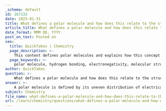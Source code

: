 ```yaml
---
_schema: default
id: 167133
date: 2025-01-31
title: What defines a polar molecule and how does this relate to the structure of H2O?
article_title: What defines a polar molecule and how does this relate to the structure of H2O?
date_format: MMM DD, YYYY
post_on_text: Posted on
seo:
  title: QuickTakes | Chemistry
  page_description: >-
    This content defines polar molecules and explains how this concept relates to the structure and unique properties of water (H2O), emphasizing its electronegativity differences and bent shape.
  page_keywords: >-
    polar molecule, hydrogen bonding, electronegativity, molecular structure, H2O, water properties, V-shaped, dipole moment, universal solvent, solvent capabilities
author: QuickTakes
question: >-
    What defines a polar molecule and how does this relate to the structure of H2O?
answer: >-
    A polar molecule is defined by its uneven distribution of electrical charge, which arises from differences in electronegativity between the atoms involved. This results in the formation of partial positive and negative charges within the molecule. Water (H2O) is a quintessential example of a polar molecule due to its unique molecular structure and the arrangement of its atoms.\n\n### Structure of H2O\nThe molecular structure of water consists of two hydrogen atoms covalently bonded to one oxygen atom, forming a V-shaped or bent configuration. This bent shape is crucial because it prevents the dipoles (the regions of partial positive and negative charge) from canceling each other out, which is what happens in linear molecules like carbon dioxide (CO2). In water, the oxygen atom is more electronegative than the hydrogen atoms, meaning it attracts the shared electrons more strongly. As a result, the oxygen atom acquires a partial negative charge (δ-) while the hydrogen atoms acquire partial positive charges (δ+).\n\n### Relation to Polarity\nThe polarity of water is a direct consequence of its molecular structure. The V-shape leads to a significant dipole moment, where one end of the molecule (the oxygen) is slightly negative, and the other end (the hydrogens) is slightly positive. This polarity allows water to engage in hydrogen bonding, where the positive hydrogen atoms of one water molecule are attracted to the negative oxygen atoms of neighboring water molecules. This interaction is fundamental to many of water's unique properties, such as its high surface tension, cohesion, and solvent capabilities.\n\n### Implications of Polarity\nThe polar nature of water has profound implications for its behavior as a solvent. Polar molecules tend to dissolve well in polar solvents due to the ability to form hydrogen bonds and dipole-dipole interactions. This is why water is often referred to as a "universal solvent," as it can dissolve a wide range of substances, particularly ionic compounds like salts.\n\nIn summary, the definition of a polar molecule is closely tied to the molecular structure of water (H2O). The bent shape and the difference in electronegativity between oxygen and hydrogen create a polar molecule that exhibits unique properties essential for life and various chemical processes.
subject: Chemistry
file_name: what-defines-a-polar-molecule-and-how-does-this-relate-to-the-structure-of-h2o.md
url: /learn/chemistry/questions/what-defines-a-polar-molecule-and-how-does-this-relate-to-the-structure-of-h2o
---
```


&nbsp;